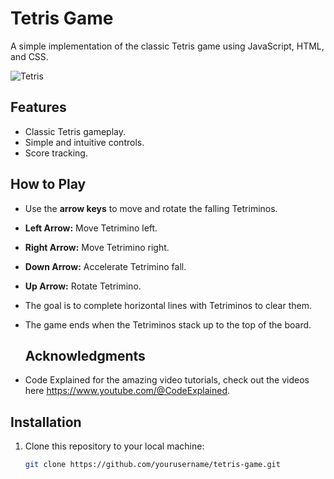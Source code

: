 # Tetris Game

A simple implementation of the classic Tetris game using JavaScript, HTML, and CSS.

![Tetris](https://github.com/TechnoAndy/Testris/assets/47176316/606d075c-a524-4052-93b5-f6767f2430cb)

## Features

- Classic Tetris gameplay.
- Simple and intuitive controls.
- Score tracking.

## How to Play

- Use the **arrow keys** to move and rotate the falling Tetriminos.
- **Left Arrow:** Move Tetrimino left.
- **Right Arrow:** Move Tetrimino right.
- **Down Arrow:** Accelerate Tetrimino fall.
- **Up Arrow:** Rotate Tetrimino.
- The goal is to complete horizontal lines with Tetriminos to clear them.
- The game ends when the Tetriminos stack up to the top of the board.

  ## Acknowledgments

- Code Explained for the amazing video tutorials, check out the videos here https://www.youtube.com/@CodeExplained. 

## Installation

1. Clone this repository to your local machine:

   ```bash
   git clone https://github.com/yourusername/tetris-game.git

